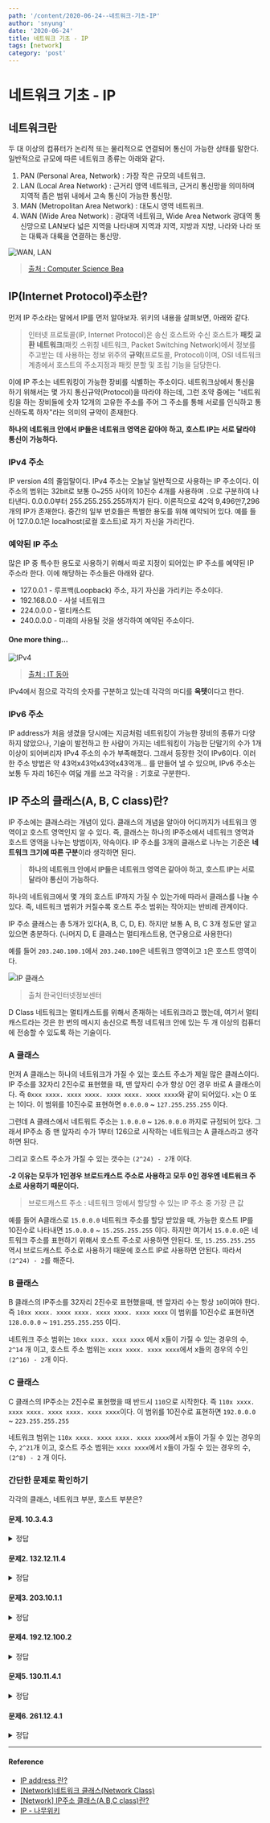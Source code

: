 ```yaml
---
path: '/content/2020-06-24--네트워크-기초-IP'
author: 'snyung'
date: '2020-06-24'
title: 네트워크 기초 - IP
tags: [network]
category: 'post'
---
```


# 네트워크 기초 - IP

## 네트워크란

두 대 이상의 컴퓨터가 논리적 또는 물리적으로 연결되어 통신이 가능한 상태를 말한다.
일반적으로 규모에 따른 네트워크 종류는 아래와 같다.

1. PAN (Personal Area, Network) : 가장 작은 규모의 네트워크.
2. LAN (Local Area Network) : 근거리 영역 네트워크, 근거리 통신망을 의미하며 지역적 좁은 범위 내에서 고속 통신이 가능한 통신망.
3. MAN (Metropolitan Area Network) : 대도시 영역 네트워크.
4. WAN (Wide Area Network) : 광대역 네트워크, Wide Area Network 광대역 통신망으로 LAN보다 넓은 지역을 나타내며 지역과 지역, 지방과 지방, 나라와 나라 또는 대륙과 대륙을 연결하는 통신망.

![WAN, LAN](https://user-images.githubusercontent.com/24274424/83945517-17481b00-a846-11ea-8848-d351a8b0dbed.png)

> [출처 : Computer Science Bea](https://sites.google.com/site/computersciencebea/networks/types-of-networks/network-cabling-speeds/networks-protocols/mac-addresses/network-topologies/the-internet/the-www/wan-lan-pan)

## IP(Internet Protocol)주소란?

먼저 IP 주소라는 말에서 IP를 먼저 알아보자. 위키의 내용을 살펴보면, 아래와 같다.

> 인터넷 프로토콜(IP, Internet Protocol)은 송신 호스트와 수신 호스트가 **패킷 교환 네트워크**(패킷 스위칭 네트워크, Packet Switching Network)에서 정보를 주고받는 데 사용하는 정보 위주의 **규약**(프로토콜, Protocol)이며, OSI 네트워크 계층에서 호스트의 주소지정과 패킷 분할 및 조립 기능을 담당한다.

이에 IP 주소는 네트워킹이 가능한 장비를 식별하는 주소이다. 네트워크상에서 통신을 하기 위해서는 몇 가지 통신규약(Protocol)을 따라야 하는데, 그런 조약 중에는 "네트워킹을 하는 장비들에 숫자 12개의 고유한 주소를 주어 그 주소를 통해 서로를 인식하고 통신하도록 하자"라는 의미의 규약이 존재한다.

**하나의 네트워크 안에서 IP들은 네트워크 영역은 같아야 하고, 호스트 IP는 서로 달라야 통신이 가능하다.**

### IPv4 주소

IP version 4의 줄임말이다. IPv4 주소는 오늘날 일반적으로 사용하는 IP 주소이다. 이 주소의 범위는 32bit로 보통 0~255 사이의 10진수 4개를 사용하며 `.`으로 구분하여 나타낸다. 0.0.0.0부터 255.255.255.255까지가 된다. 이론적으로 42억 9,496만7,296개의 IP가 존재한다. 중간의 일부 번호들은 특별한 용도를 위해 예약되어 있다. 예를 들어 127.0.0.1은 localhost(로컬 호스트)로 자기 자신을 가리킨다.

### 예약된 IP 주소

많은 IP 중 특수한 용도로 사용하기 위해서 따로 지정이 되어있는 IP 주소를 예약된 IP 주소라 한다. 이에 해당하는 주소들은 아래와 같다.

- 127.0.0.1 - 루프백(Loopback) 주소, 자기 자신을 가리키는 주소이다.
- 192.168.0.0 - 사설 네트워크
- 224.0.0.0 - 멀티캐스트
- 240.0.0.0 - 미래의 사용될 것을 생각하여 예약된 주소이다.

#### One more thing...

![IPv4](https://user-images.githubusercontent.com/24274424/83947941-24203b00-a855-11ea-9941-f8ba30808376.png)

> [출처 : IT 동아](http://it.donga.com/21854/)

IPv4에서 점으로 각각의 숫자를 구분하고 있는데 각각의 마디를 **옥텟**이다고 한다.

### IPv6 주소

IP address가 처음 생겼을 당시에는 지금처럼 네트워킹이 가능한 장비의 종류가 다양하지 않았으나, 기술이 발전하고 한 사람이 가지는 네트워킹이 가능한 단말기의 수가 1개 이상이 되어버리자 IPv4 주소의 수가 부족해졌다. 그래서 등장한 것이 IPv6이다. 이러한 주소 방법은 약 43억x43억x43억x43억개... 를 만들어 낼 수 있으며, IPv6 주소는 보통 두 자리 16진수 여덟 개를 쓰고 각각을 `:` 기호로 구분한다.

## IP 주소의 클래스(A, B, C class)란?

IP 주소에는 클래스라는 개념이 있다. 클래스의 개념을 알아야 어디까지가 네트워크 영역이고 호스트 영역인지 알 수 있다. 즉, 클래스는 하나의 IP주소에서 네트워크 영역과 호스트 영역을 나누는 방법이자, 약속이다. IP 주소를 3개의 클래스로 나누는 기준은 **네트워크 크기에 따른 구분**이라 생각하면 된다.

> **하나의 네트워크 안에서 IP들은 네트워크 영역은 같아야 하고, 호스트 IP는 서로 달라야 통신이 가능하다.**

하나의 네트워크에서 몇 개의 호스트 IP까지 가질 수 있는가에 따라서 클래스를 나눌 수 있다. 즉, 네트워크 범위가 커질수록 호스트 주소 범위는 작아지는 반비례 관계이다.

IP 주소 클래스는 총 5개가 있다(A, B, C, D, E). 하지만 보통 A, B, C 3개 정도만 알고 있으면 충분하다. (나머지 D, E 클래스는 멀티캐스트용, 연구용으로 사용한다)

예를 들어 `203.240.100.1`에서 `203.240.100`은 네트워크 영역이고 `1`은 호스트 영역이다.

![IP 클래스](https://user-images.githubusercontent.com/24274424/83946405-93912d00-a84b-11ea-89c3-584763a6ff7a.png)

> 출처 한국인터넷정보센터

D Class 네트워크는 멀티캐스트를 위해서 존재하는 네트워크라고 했는데, 여기서 멀티캐스트라는 것은 한 번의 메시지 송신으로 특정 네트워크 안에 있는 두 개 이상의 컴퓨터에 전송할 수 있도록 하는 기술이다.

### A 클래스

먼저 A 클래스는 하나의 네트워크가 가질 수 있는 호스트 주소가 제일 많은 클래스이다. IP 주소를 32자리 2진수로 표현했을 때, 맨 앞자리 수가 항상 0인 경우 바로 A 클래스이다. 즉 `0xxx xxxx. xxxx xxxx. xxxx xxxx. xxxx xxxx`와 같이 되어있다. `x`는 0 또는 1이다. 이 범위를 10진수로 표현하면 `0.0.0.0` ~ `127.255.255.255` 이다.

그런데 A 클래스에서 네트워트 주소는 `1.0.0.0` ~ `126.0.0.0` 까지로 규정되어 있다. 그래서 IP주소 중 맨 앞자리 수가 1부터 126으로 시작하는 네트워크는 A 클래스라고 생각하면 된다.

그리고 호스트 주소가 가질 수 있는 갯수는 `(2^24) - 2`개 이다.

**-2 이유는 모두가 1인경우 브로드캐스트 주소로 사용하고 모두 0인 경우엔 네트워크 주소로 사용하기 때문이다.**

> 브로드캐스트 주소 : 네트워크 망에서 할당할 수 있는 IP 주소 중 가장 큰 값

예를 들어 A클래스로 `15.0.0.0` 네트워크 주소를 할당 받았을 때, 가능한 호스트 IP를 10진수로 나타내면 `15.0.0.0` ~ `15.255.255.255` 이다. 하지만 여기서 `15.0.0.0`은 네트워크 주소를 표현하기 위해서 호스트 주소로 사용하면 안된다. 또, `15.255.255.255` 역시 브로드캐스트 주소로 사용하기 때문에 호스트 IP로 사용하면 안된다. 따라서 `(2^24) - 2`를 해준다.

### B 클래스

B 클래스의 IP주소를 32자리 2진수로 표현했을때, 맨 앞자리 수는 항상 `10`이여야 한다. 즉 `10xx xxxx. xxxx xxxx. xxxx xxxx. xxxx xxxx` 이 범위를 10진수로 표현하면 `128.0.0.0` ~ `191.255.255.255` 이다.

네트워크 주소 범위는 `10xx xxxx. xxxx xxxx` 에서 x들이 가질 수 있는 경우의 수, `2^14` 개 이고, 호스트 주소 범위는 `xxxx xxxx. xxxx xxxx`에서 x들의 경우의 수인 `(2^16) - 2`개 이다.

### C 클래스

C 클래스의 IP주소는 2진수로 표현했을 때 반드시 `110`으로 시작한다. 즉 `110x xxxx. xxxx xxxx. xxxx xxxx. xxxx xxxx`이다. 이 범위를 10진수로 표현하면 `192.0.0.0` ~ `223.255.255.255`

네트워크 범위는 `110x xxxx. xxxx xxxx. xxxx xxxx`에서 x들이 가질 수 있는 경우의 수, `2^21`개 이고, 호스트 주소 범위는 `xxxx xxxx`에서 x들이 가질 수 있는 경우의 수, `(2^8) - 2` 개 이다.

### 간단한 문제로 확인하기

각각의 클래스, 네트워크 부분, 호스트 부분은?

#### 문제. 10.3.4.3

<details>  
<summary> 정답 </summary>

- 클래스 : A
- 네트워크 부분 : 10.0.0.0
- 호스트 부분 : 3.4.3

</details>

#### 문제2. 132.12.11.4

<details>
  
<summary> 정답 </summary>

- 클래스 : B
- 네트워크 부분 : 132.12.0.0
- 호스트 부분 : 11.4

</details>

#### 문제3. 203.10.1.1

<details>
  
<summary> 정답 </summary>

- 클래스 : C
- 네트워크 부분 : 203.10.1.0
- 호스트 부분 : 1

</details>

#### 문제4. 192.12.100.2

<details>
  
<summary> 정답 </summary>

- 클래스 : C
- 네트워크 부분 : 192.12.100.0
- 호스트 부분 : 2

</details>

#### 문제5. 130.11.4.1

<details>
  
<summary> 정답 </summary>

- 클래스 : B
- 네트워크 부분 : 130.11.0.0
- 호스트 부분 : 4.1

</details>

#### 문제6. 261.12.4.1

<details>
  
<summary> 정답 </summary>

이런 IP 주소는 없음

</details>

---

#### Reference

- [IP address 란?](https://velog.io/@hidaehyunlee/IP-address%EB%9E%80)
- [[Network]네트워크 클래스(Network Class)](https://hyoje420.tistory.com/31)
- [[Network] IP주소 클래스(A,B,C class)란?](https://limkydev.tistory.com/168)
- [IP - 나무위키](https://namu.wiki/w/IP)
